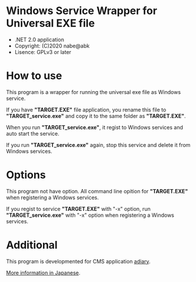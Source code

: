 # Windows Service Wrapper for Universal EXE file

  - .NET 2.0 application
  - Copyright: (C)2020 nabe@abk
  - Lisence: GPLv3 or later

# How to use

This program is a wrapper for running the universal exe file as Windows service.

If you have **"TARGET.EXE"** file application,
you rename this file to **"TARGET_service.exe"** and
copy it to the same folder as **"TARGET.EXE"**.

When you run **"TARGET_service.exe"**, 
it regist to Windows services and auto start the service.

If you run **"TARGET_service.exe"** again,
stop this service and delete it from Windows services.

# Options

This program not have option.
All command line opition for **"TARGET.EXE"** when registering a Windows services.

If you regist to service **"TARGET.EXE"** with "-x" option,
run **"TARGET_service.exe"** with "-x" option when registering a Windows services.

# Additional

This program is developmented for CMS application [adiary](https://github.com/nabe-abk/adiary).

[More information in Japanese](https://adiary.org/v3man/adiary_service).
